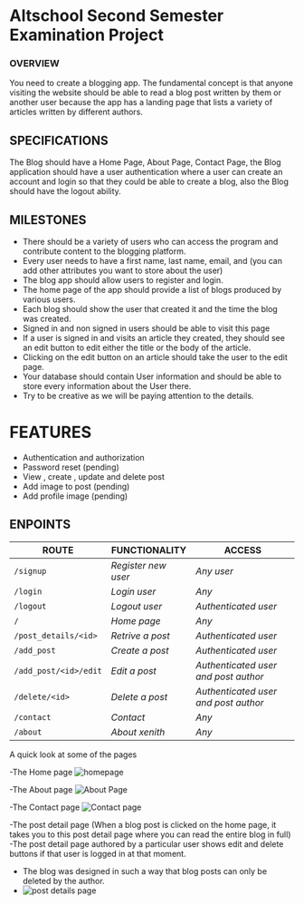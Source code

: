 # Altschool Second Semester Examination Project



### OVERVIEW

You need to create a blogging app. The fundamental concept is that anyone visiting the website should be able to read a blog post written by them or another user because the app has a landing page that lists a variety of articles written by different authors.

## SPECIFICATIONS


The Blog should have a Home Page, About Page, Contact Page, the Blog application should have a user authentication where a user can create an account and login so that they could be able to create a blog, also the Blog should have the logout ability.

## MILESTONES

- There should be a variety of users who can access the program and contribute content to the blogging platform.
- Every user needs to have a first name, last name, email, and (you can add other attributes you want to store about the user)
- The blog app should allow users to register and login.
- The home page of the app should provide a list of blogs produced by various users.
- Each blog should show the user that created it and the time the blog was created.
- Signed in and non signed in users should be able to visit this page
- If a user is signed in and visits an article they created, they should see an edit button to edit either the title or the body of the article.
- Clicking on the edit button on an article should take the user to the edit page.
- Your database should contain User information and should be able to store every information about the User there.
- Try to be creative as we will be paying attention to the details. 

# FEATURES
- Authentication and authorization 
- Password reset (pending)
- View , create , update and delete post 
- Add image to post (pending)
- Add profile image (pending)


## ENPOINTS
| ROUTE | FUNCTIONALITY |ACCESS|
| ----- | ------------- | ------------- |
| ```/signup``` | _Register new user_| _Any user_|
| ```/login``` | _Login user_| _Any_|
| ```/logout``` | _Logout user_| _Authenticated user_|
| ```/``` | _Home page_| _Any_|
| ```/post_details/<id>``` | _Retrive a post_| _Authenticated user_|
| ```/add_post``` | _Create a post_| _Authenticated user_|
| ```/add_post/<id>/edit``` | _Edit a post_| _Authenticated user and post author_|
| ```/delete/<id>``` | _Delete a post_| _Authenticated user and post author_|
| ```/contact``` | _Contact_| _Any_|
| ```/about``` | _About xenith_| _Any_|

A quick look at some of the pages

-The Home page
![homepage](https://user-images.githubusercontent.com/90873641/200201685-3d3c88dc-1a11-4362-b482-ac951c9abd07.JPG)

-The About page
![About Page](https://user-images.githubusercontent.com/90873641/200201759-ddbe3e75-632d-44f0-8bd3-948e59f87943.JPG)

-The Contact page
![Contact page](https://user-images.githubusercontent.com/90873641/200201772-c5682bc3-89fa-42a4-9aed-98f9f410821b.JPG)

-The post detail page (When a blog post is clicked on the home page, it takes you to this post detail page where you can read the entire blog in full)
-The post detail page authored by a particular user shows edit and delete buttons if that user is logged in at that moment.
- The blog was designed in such a way that blog posts can only be deleted by the author.
- ![post details page](https://user-images.githubusercontent.com/90873641/200202010-7e37da0e-95ce-4aec-b8e5-801575d2f82c.JPG)




